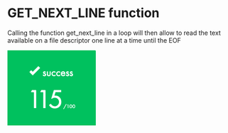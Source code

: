 # GET_NEXT_LINE function
Calling the function get_next_line in a loop will then allow to read the text available on a file descriptor one line at a time until the EOF

![Result](/img/result.png)
